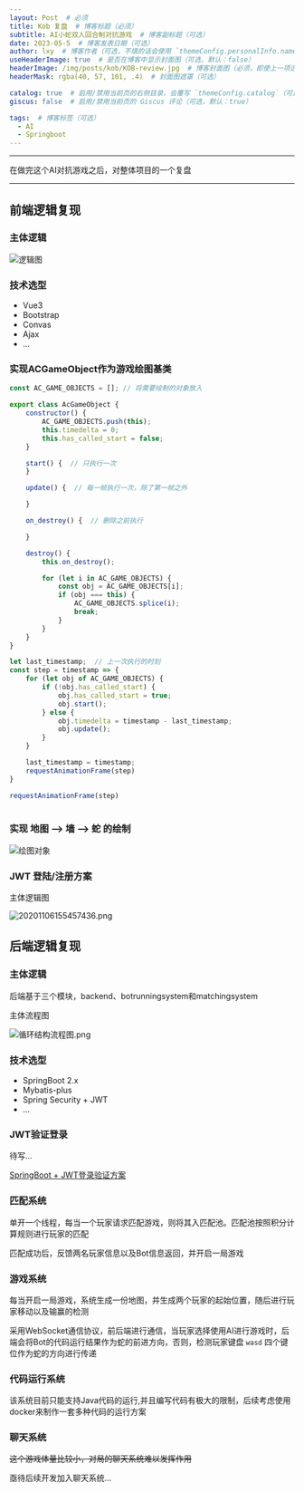 ```yaml
---
layout: Post  # 必须
title: Kob 复盘  # 博客标题（必须）
subtitle: AI小蛇双人回合制对抗游戏  # 博客副标题（可选）
date: 2023-05-5  # 博客发表日期（可选）
author: lxy  # 博客作者（可选，不填的话会使用 `themeConfig.personalInfo.name`）
useHeaderImage: true  # 是否在博客中显示封面图（可选，默认：false）
headerImage: /img/posts/kob/KOB-review.jpg  # 博客封面图（必须，即使上一项选了 false，因为图片也需要在首页显示）
headerMask: rgba(40, 57, 101, .4)  # 封面图遮罩（可选）

catalog: true  # 启用/禁用当前页的右侧目录，会覆写 `themeConfig.catalog`（可选，默认：true）
giscus: false  # 启用/禁用当前页的 Giscus 评论（可选，默认：true）

tags:  # 博客标签（可选）
  - AI
  - Springboot
---
```

---

在做完这个AI对抗游戏之后，对整体项目的一个复盘

<!-- more -->

--- 

## 前端逻辑复现

### 主体逻辑

![逻辑图](https://img1.imgtp.com/2023/05/05/sGYp2jdF.png)

### 技术选型

- Vue3
- Bootstrap
- Convas
- Ajax
- ...

### 实现ACGameObject作为游戏绘图基类

``` js
const AC_GAME_OBJECTS = []; // 将需要绘制的对象放入

export class AcGameObject {
    constructor() {
        AC_GAME_OBJECTS.push(this);
        this.timedelta = 0;
        this.has_called_start = false;
    }

    start() {  // 只执行一次
    }

    update() {  // 每一帧执行一次，除了第一帧之外

    }

    on_destroy() {  // 删除之前执行

    }

    destroy() {
        this.on_destroy();

        for (let i in AC_GAME_OBJECTS) {
            const obj = AC_GAME_OBJECTS[i];
            if (obj === this) {
                AC_GAME_OBJECTS.splice(i);
                break;
            }
        }
    }
}

let last_timestamp;  // 上一次执行的时刻
const step = timestamp => {
    for (let obj of AC_GAME_OBJECTS) {
        if (!obj.has_called_start) {
            obj.has_called_start = true;
            obj.start();
        } else {
            obj.timedelta = timestamp - last_timestamp;
            obj.update();
        }
    }

    last_timestamp = timestamp;
    requestAnimationFrame(step)
}

requestAnimationFrame(step)
    
```

### 实现 地图 --> 墙 --> 蛇 的绘制 

![绘图对象](https://img1.imgtp.com/2023/05/05/4rTTaBb2.png)


### JWT 登陆/注册方案

主体逻辑图

![20201106155457436.png](https://img1.imgtp.com/2023/05/05/FvBEZFSQ.png)


## 后端逻辑复现

### 主体逻辑
后端基于三个模块，backend、botrunningsystem和matchingsystem

主体流程图

![循环结构流程图.png](https://img1.imgtp.com/2023/05/05/xM4359UG.png)

### 技术选型

- SpringBoot 2.x
- Mybatis-plus
- Spring Security + JWT
- ... 


### JWT验证登录

待写...

[SpringBoot + JWT登录验证方案](https://blog.csdn.net/qq_44709990/article/details/123082560)

### 匹配系统

单开一个线程，每当一个玩家请求匹配游戏，则将其入匹配池。匹配池按照积分计算规则进行玩家的匹配

匹配成功后，反馈两名玩家信息以及Bot信息返回，并开启一局游戏

### 游戏系统

每当开启一局游戏，系统生成一份地图，并生成两个玩家的起始位置，随后进行玩家移动以及输赢的检测

采用WebSocket通信协议，前后端进行通信，当玩家选择使用AI进行游戏时，后端会将Bot的代码运行结果作为蛇的前进方向，否则，检测玩家键盘 `wasd` 四个键位作为蛇的方向进行传递

### 代码运行系统

该系统目前只能支持Java代码的运行,并且编写代码有极大的限制，后续考虑使用docker来制作一套多种代码的运行方案

### 聊天系统

~~这个游戏体量比较小，对局的聊天系统难以发挥作用~~

亟待后续开发加入聊天系统...

